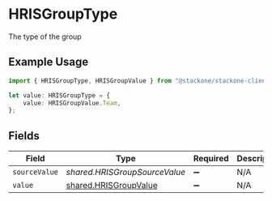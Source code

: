 # HRISGroupType

The type of the group

## Example Usage

```typescript
import { HRISGroupType, HRISGroupValue } from "@stackone/stackone-client-ts/sdk/models/shared";

let value: HRISGroupType = {
    value: HRISGroupValue.Team,
};
```

## Fields

| Field                                                                 | Type                                                                  | Required                                                              | Description                                                           | Example                                                               |
| --------------------------------------------------------------------- | --------------------------------------------------------------------- | --------------------------------------------------------------------- | --------------------------------------------------------------------- | --------------------------------------------------------------------- |
| `sourceValue`                                                         | *shared.HRISGroupSourceValue*                                         | :heavy_minus_sign:                                                    | N/A                                                                   |                                                                       |
| `value`                                                               | [shared.HRISGroupValue](../../../sdk/models/shared/hrisgroupvalue.md) | :heavy_minus_sign:                                                    | N/A                                                                   | team                                                                  |